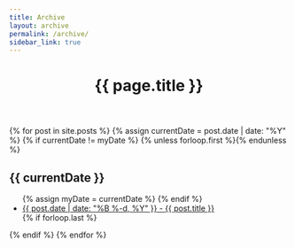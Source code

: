 ```yaml
---
title: Archive
layout: archive
permalink: /archive/
sidebar_link: true
---
```


<header>
  <h1 class="page-title">{{ page.title }}</h1>
</header>

<section class="archive-post-list">

  {% for post in site.posts %}
      {% assign currentDate = post.date | date: "%Y" %}
      {% if currentDate != myDate %}
          {% unless forloop.first %}</ul>{% endunless %}
          <h1>{{ currentDate }}</h1>
          <ul>
          {% assign myDate = currentDate %}
      {% endif %}
      <li><a href="{{ post.url }}"><span>{{ post.date | date: "%B %-d, %Y" }}</span> - {{ post.title }}</a></li>
      {% if forloop.last %}</ul>{% endif %}
  {% endfor %}

</section>
